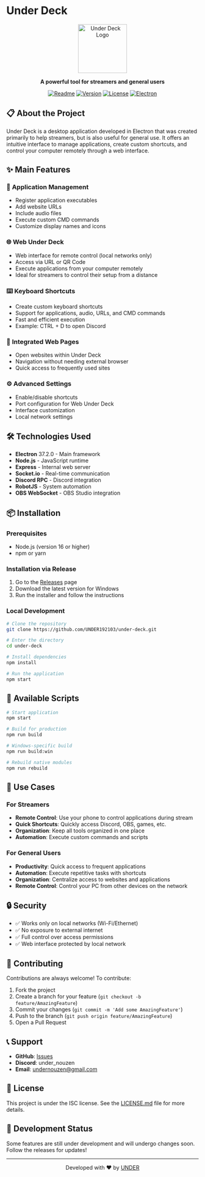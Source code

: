 # Under Deck

<div align="center">
  <img src="Domain/src/img/UDIx256.ico" alt="Under Deck Logo" width="128" height="128">
  
  **A powerful tool for streamers and general users**
  
  [![Readme](https://img.shields.io/badge/README%20PT-BR)](https://github.com/UNDER192103/under-deck/README-PT-BR.md)
  [![Version](https://img.shields.io/badge/version-2.0.10-blue.svg)](https://github.com/UNDER192103/under-deck/releases)
  [![License](https://img.shields.io/badge/license-ISC-green.svg)](LICENSE.md)
  [![Electron](https://img.shields.io/badge/Electron-37.2.0-47848f.svg)](https://electronjs.org/)
</div>

## 📋 About the Project

Under Deck is a desktop application developed in Electron that was created primarily to help streamers, but is also useful for general use. It offers an intuitive interface to manage applications, create custom shortcuts, and control your computer remotely through a web interface.

## ✨ Main Features

### 🚀 **Application Management**
- Register application executables
- Add website URLs
- Include audio files
- Execute custom CMD commands
- Customize display names and icons

### 🌐 **Web Under Deck**
- Web interface for remote control (local networks only)
- Access via URL or QR Code
- Execute applications from your computer remotely
- Ideal for streamers to control their setup from a distance

### ⌨️ **Keyboard Shortcuts**
- Create custom keyboard shortcuts
- Support for applications, audio, URLs, and CMD commands
- Fast and efficient execution
- Example: CTRL + D to open Discord

### 📱 **Integrated Web Pages**
- Open websites within Under Deck
- Navigation without needing external browser
- Quick access to frequently used sites

### ⚙️ **Advanced Settings**
- Enable/disable shortcuts
- Port configuration for Web Under Deck
- Interface customization
- Local network settings

## 🛠️ Technologies Used

- **Electron** 37.2.0 - Main framework
- **Node.js** - JavaScript runtime
- **Express** - Internal web server
- **Socket.io** - Real-time communication
- **Discord RPC** - Discord integration
- **RobotJS** - System automation
- **OBS WebSocket** - OBS Studio integration

## 📦 Installation

### Prerequisites
- Node.js (version 16 or higher)
- npm or yarn

### Installation via Release
1. Go to the [Releases](https://github.com/UNDER192103/under-deck/releases) page
2. Download the latest version for Windows
3. Run the installer and follow the instructions

### Local Development
```bash
# Clone the repository
git clone https://github.com/UNDER192103/under-deck.git

# Enter the directory
cd under-deck

# Install dependencies
npm install

# Run the application
npm start
```

## 🔧 Available Scripts

```bash
# Start application
npm start

# Build for production
npm run build

# Windows-specific build
npm run build:win

# Rebuild native modules
npm run rebuild
```

## 🎯 Use Cases

### For Streamers
- **Remote Control**: Use your phone to control applications during stream
- **Quick Shortcuts**: Quickly access Discord, OBS, games, etc.
- **Organization**: Keep all tools organized in one place
- **Automation**: Execute custom commands and scripts

### For General Users
- **Productivity**: Quick access to frequent applications
- **Automation**: Execute repetitive tasks with shortcuts
- **Organization**: Centralize access to websites and applications
- **Remote Control**: Control your PC from other devices on the network

## 🔒 Security

- ✅ Works only on local networks (Wi-Fi/Ethernet)
- ✅ No exposure to external internet
- ✅ Full control over access permissions
- ✅ Web interface protected by local network

## 🤝 Contributing

Contributions are always welcome! To contribute:

1. Fork the project
2. Create a branch for your feature (`git checkout -b feature/AmazingFeature`)
3. Commit your changes (`git commit -m 'Add some AmazingFeature'`)
4. Push to the branch (`git push origin feature/AmazingFeature`)
5. Open a Pull Request

## 📞 Support

- **GitHub**: [Issues](https://github.com/UNDER192103/under-deck/issues)
- **Discord**: under_nouzen
- **Email**: undernouzen@gmail.com

## 📄 License

This project is under the ISC license. See the [LICENSE.md](LICENSE.md) file for more details.

## 🚧 Development Status

Some features are still under development and will undergo changes soon. Follow the releases for updates!

---

<div align="center">
  Developed with ❤️ by <a href="https://github.com/UNDER192103">UNDER</a>
</div>
